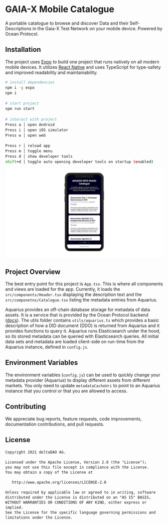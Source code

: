 # GAIA-X Mobile Catalogue

A portable catalogue to browse and discover Data and their Self-Descriptions in the Gaia-X Test Network on your mobile device. Powered by Ocean Protocol.

## Installation

The project uses [Expo](https://expo.dev/) to build one project that runs natively on all modern mobile devices. It utilizes [React Native](https://reactnative.dev/) and uses TypeScript for type-safety and improved readability and maintainability.

```bash
# install dependencies
npm i -g expo
npm i

# start project
npm run start

# interact with project
Press a │ open Android
Press i │ open iOS simulator
Press w │ open web

Press r │ reload app
Press m │ toggle menu
Press d │ show developer tools
shift+d │ toggle auto opening developer tools on startup (enabled)
```

![gaia-x-mobile](./assets/gaia-x-mobile-preview.png)

## Project Overview

The best entry point for this project is `App.tsx`. This is where all components and views are loaded for the app. Currently, it loads the `src/components/Header.tsx` displaying the description text and the `src/componetns/Catalogue.tsx` listing the metadata entries from Aquarius.

Aquarius provides an off-chain database storage for metadata of data assets. It is a service that is provided by the Ocean Protocol backend ([docs](https://docs.oceanprotocol.com/references/aquarius/)). The utils folder contains `utils/aquarius.ts` which provides a basic description of how a DID document (DDO) is returned from Aquarius and it provides functions to query it. Aquarius runs Elasticsearch under the hood, so its stored metadata can be queried with Elasticsearch queries. All initial data sets and metadata are loaded client-side on run-time from the Aquarius instance, defined in `config.js`.

## Environment Variables

The environment variables (`config.js`) can be used to quickly change your metadata provider (Aquarius) to display different assets from different markets. You only need to update `metadataCacheUri` to point to an Aquarius instance that you control or that you are allowed to access.

## Contributing

We appreciate bug reports, feature requests, code improvements, documentation contributions, and pull requests.

## License

```
Copyright 2021 deltaDAO AG.

Licensed under the Apache License, Version 2.0 (the "License");
you may not use this file except in compliance with the License.
You may obtain a copy of the License at

   http://www.apache.org/licenses/LICENSE-2.0

Unless required by applicable law or agreed to in writing, software
distributed under the License is distributed on an "AS IS" BASIS,
WITHOUT WARRANTIES OR CONDITIONS OF ANY KIND, either express or implied.
See the License for the specific language governing permissions and
limitations under the License.
```
